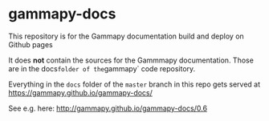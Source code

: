# gammapy-docs

This repository is for the Gammapy documentation build and deploy on Github pages

It does **not** contain the sources for the Gammmapy documentation.
Those are in the docs` folder of the `gammapy` code repository.

Everything in the `docs` folder of the `master` branch in this repo
gets served at https://gammapy.github.io/gammapy-docs/

See e.g. here: http://gammapy.github.io/gammapy-docs/0.6
